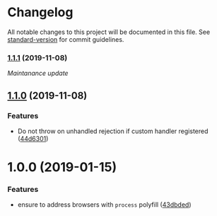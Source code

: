 # Changelog

All notable changes to this project will be documented in this file. See [standard-version](https://github.com/conventional-changelog/standard-version) for commit guidelines.

### [1.1.1](https://github.com/medikoo/essentials/compare/v1.1.0...v1.1.1) (2019-11-08)

_Maintanance update_

## [1.1.0](https://github.com/medikoo/essentials/compare/v1.0.0...v1.1.0) (2019-11-08)

### Features

- Do not throw on unhandled rejection if custom handler registered ([44d6301](https://github.com/medikoo/essentials/commit/44d6301))

<a name="1.0.0"></a>

# 1.0.0 (2019-01-15)

### Features

- ensure to address browsers with `process` polyfill ([43dbded](https://github.com/medikoo/essentials/commit/43dbded))
